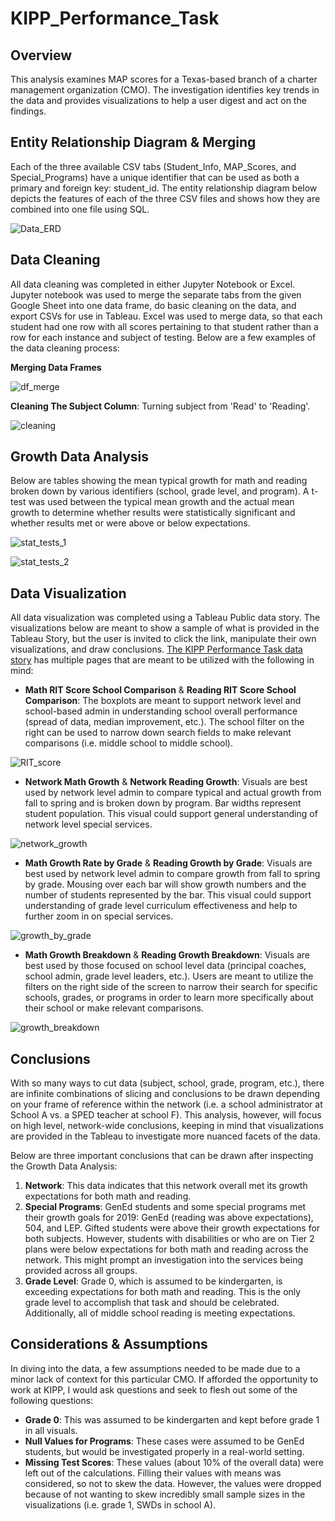 # KIPP_Performance_Task

## Overview
This analysis examines MAP scores for a Texas-based branch of a charter management organization (CMO). The investigation identifies key trends in the data and provides visualizations to help a user digest and act on the findings. 

## Entity Relationship Diagram & Merging
Each of the three available CSV tabs (Student_Info, MAP_Scores, and Special_Programs) have a unique identifier that can be used as both a primary and foreign key: student_id. The entity relationship diagram below depicts the features of each of the three CSV files and shows how they are combined into one file using SQL. 

![Data_ERD](Images/Data_ERD.png)

## Data Cleaning
All data cleaning was completed in either Jupyter Notebook or Excel. Jupyter notebook was used to merge the separate tabs from the given Google Sheet into one data frame, do basic cleaning on the data, and export CSVs for use in Tableau. Excel was used to merge data, so that each student had one row with all scores pertaining to that student rather than a row for each instance and subject of testing. Below are a few examples of the data cleaning process: 

**Merging Data Frames**

![df_merge](Images/df_merge.png)

**Cleaning The Subject Column**: Turning subject from 'Read' to 'Reading'.

![cleaning](Images/cleaning.png)

## Growth Data Analysis
Below are tables showing the mean typical growth for math and reading broken down by various identifiers (school, grade level, and program). A t-test was used between the typical mean growth and the actual mean growth to determine whether results were statistically significant and whether results met or were above or below expectations. 

![stat_tests_1](Images/stat_tests_1.png)

![stat_tests_2](Images/stat_tests_2.png)

## Data Visualization
All data visualization was completed using a Tableau Public data story. The visualizations below are meant to show a sample of what is provided in the Tableau Story, but the user is invited to click the link, manipulate their own visualizations, and draw conclusions. [The KIPP Performance Task data story](https://public.tableau.com/app/profile/amanda.palenchar/viz/KIPPPerformanceTask/KIPPMAPsResults) has multiple pages that are meant to be utilized with the following in mind: 

- **Math RIT Score School Comparison** & **Reading RIT Score School Comparison**: The boxplots are meant to support network level and school-based admin in understanding school overall performance (spread of data, median improvement, etc.). The school filter on the right can be used to narrow down search fields to make relevant comparisons (i.e. middle school to middle school).

![RIT_score](Images/RIT_score.png)

- **Network Math Growth** & **Network Reading Growth**: Visuals are best used by network level admin to compare typical and actual growth from fall to spring and is broken down by program. Bar widths represent student population. This visual could support general understanding of network level special services.

![network_growth](Images/network_growth.png)

- **Math Growth Rate by Grade** & **Reading Growth by Grade**: Visuals are best used by network level admin to compare growth from fall to spring by grade. Mousing over each bar will show growth numbers and the number of students represented by the bar. This visual could support understanding of grade level curriculum effectiveness and help to further zoom in on special services.

![growth_by_grade](Images/growth_by_grade.png)

- **Math Growth Breakdown** & **Reading Growth Breakdown**: Visuals are best used by those focused on school level data (principal coaches, school admin, grade level leaders, etc.). Users are meant to utilize the filters on the right side of the screen to narrow their search for specific schools, grades, or programs in order to learn more specifically about their school or make relevant comparisons.

![growth_breakdown](Images/growth_breakdown.png)

## Conclusions
With so many ways to cut data (subject, school, grade, program, etc.), there are infinite combinations of slicing and conclusions to be drawn depending on your frame of reference within the network (i.e. a school administrator at School A vs. a SPED teacher at school F). This analysis, however, will focus on high level, network-wide conclusions, keeping in mind that visualizations are provided in the Tableau to investigate more nuanced facets of the data.

Below are three important conclusions that can be drawn after inspecting the Growth Data Analysis: 
1. **Network**: This data indicates that this network overall met its growth expectations for both math and reading. 
2. **Special Programs**: GenEd students and some special programs met their growth goals for 2019: GenEd (reading was above expectations), 504, and LEP. Gifted students were above their growth expectations for both subjects. However, students with disabilities or who are on Tier 2 plans were below expectations for both math and reading across the network. This might prompt an investigation into the services being provided across all groups.
3. **Grade Level**: Grade 0, which is assumed to be kindergarten, is exceeding expectations for both math and reading. This is the only grade level to accomplish that task and should be celebrated. Additionally, all of middle school reading is meeting expectations.  

## Considerations & Assumptions
In diving into the data, a few assumptions needed to be made due to a minor lack of context for this particular CMO. If afforded the opportunity to work at KIPP, I would ask questions and seek to flesh out some of the following questions: 
- **Grade 0**: This was assumed to be kindergarten and kept before grade 1 in all visuals.
- **Null Values for Programs**: These cases were assumed to be GenEd students, but would be investigated properly in a real-world setting. 
- **Missing Test Scores**: These values (about 10% of the overall data) were left out of the calculations. Filling their values with means was considered, so not to skew the data. However, the values were dropped because of not wanting to skew incredibly small sample sizes in the visualizations (i.e. grade 1, SWDs in school A). 
